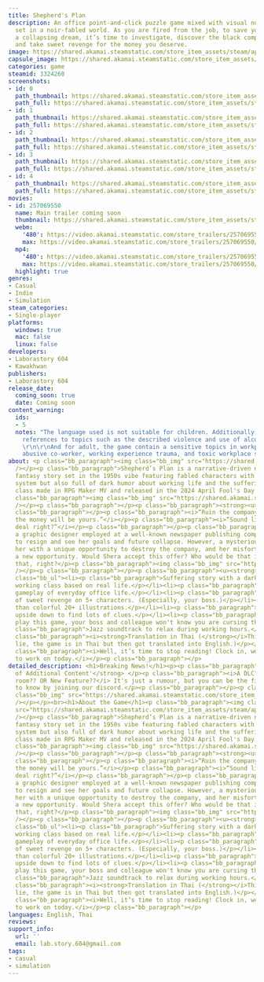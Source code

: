 ```yaml
---
title: Shepherd's Plan
description: An office point-and-click puzzle game mixed with visual novel-style storytelling
  set in a noir-fabled world. As you are fired from the job, to save yourself from
  a collapsing dream, it’s time to investigate, discover the black company’s secrets,
  and take sweet revenge for the money you deserve.
image: https://shared.akamai.steamstatic.com/store_item_assets/steam/apps/3324260/header.jpg?t=1731949224
capsule_image: https://shared.akamai.steamstatic.com/store_item_assets/steam/apps/3324260/82b2b92e18a64481c6086d42ea45c002d0f07f6e/capsule_231x87.jpg?t=1731949224
categories: game
steamid: 3324260
screenshots:
- id: 0
  path_thumbnail: https://shared.akamai.steamstatic.com/store_item_assets/steam/apps/3324260/ss_6900c926a97e844a921defe3acde7e987a0d838b.600x338.jpg?t=1731949224
  path_full: https://shared.akamai.steamstatic.com/store_item_assets/steam/apps/3324260/ss_6900c926a97e844a921defe3acde7e987a0d838b.1920x1080.jpg?t=1731949224
- id: 1
  path_thumbnail: https://shared.akamai.steamstatic.com/store_item_assets/steam/apps/3324260/ss_0f7a0f60137653736bce4ca737a8534d404f0af4.600x338.jpg?t=1731949224
  path_full: https://shared.akamai.steamstatic.com/store_item_assets/steam/apps/3324260/ss_0f7a0f60137653736bce4ca737a8534d404f0af4.1920x1080.jpg?t=1731949224
- id: 2
  path_thumbnail: https://shared.akamai.steamstatic.com/store_item_assets/steam/apps/3324260/ss_4aa74162b85eefe073a4a3a2b5327513ec2bef6d.600x338.jpg?t=1731949224
  path_full: https://shared.akamai.steamstatic.com/store_item_assets/steam/apps/3324260/ss_4aa74162b85eefe073a4a3a2b5327513ec2bef6d.1920x1080.jpg?t=1731949224
- id: 3
  path_thumbnail: https://shared.akamai.steamstatic.com/store_item_assets/steam/apps/3324260/ss_3dd2c978b8b3a98726c690c804d168d2bb0d3660.600x338.jpg?t=1731949224
  path_full: https://shared.akamai.steamstatic.com/store_item_assets/steam/apps/3324260/ss_3dd2c978b8b3a98726c690c804d168d2bb0d3660.1920x1080.jpg?t=1731949224
- id: 4
  path_thumbnail: https://shared.akamai.steamstatic.com/store_item_assets/steam/apps/3324260/ss_33cf69937f4608ed72bc8c43ffb98ede127a859a.600x338.jpg?t=1731949224
  path_full: https://shared.akamai.steamstatic.com/store_item_assets/steam/apps/3324260/ss_33cf69937f4608ed72bc8c43ffb98ede127a859a.1920x1080.jpg?t=1731949224
movies:
- id: 257069550
  name: Main trailer coming soon
  thumbnail: https://shared.akamai.steamstatic.com/store_item_assets/steam/apps/257069550/2f004631dfa4385823385c4562d2f59529167d5b/movie_600x337.jpg?t=1731949217
  webm:
    '480': https://video.akamai.steamstatic.com/store_trailers/257069550/movie480_vp9.webm?t=1731949217
    max: https://video.akamai.steamstatic.com/store_trailers/257069550/movie_max_vp9.webm?t=1731949217
  mp4:
    '480': https://video.akamai.steamstatic.com/store_trailers/257069550/movie480.mp4?t=1731949217
    max: https://video.akamai.steamstatic.com/store_trailers/257069550/movie_max.mp4?t=1731949217
  highlight: true
genres:
- Casual
- Indie
- Simulation
steam_categories:
- Single-player
platforms:
  windows: true
  mac: false
  linux: false
developers:
- Laborastory 604
- Kawakhwan
publishers:
- Laborastory 604
release_date:
  coming_soon: true
  date: Coming soon
content_warning:
  ids:
  - 5
  notes: "The language used is not suitable for children. Additionally, the game contains
    references to topics such as the described violence and use of alcohol abuse.
    \r\n\r\nAnd for adult, the game contain a sensitive topics in workplace such as
    abusive co-worker, working experience trauma, and toxic workplace situation."
about: <p class="bb_paragraph"><img class="bb_img" src="https://shared.akamai.steamstatic.com/store_item_assets/steam/apps/3324260/extras/PR02.png?t=1731949224"
  /></p><p class="bb_paragraph">Shepherd’s Plan is a narrative-driven noir but colorful
  fantasy story set in the 1950s vibe featuring fabled characters with a point-and-click
  system but also full of dark humor about working life and the suffering of the working
  class made in RPG Maker MV and released in the 2024 April Fool's Day. </p><p class="bb_paragraph"></p><p
  class="bb_paragraph"><img class="bb_img" src="https://shared.akamai.steamstatic.com/store_item_assets/steam/apps/3324260/extras/all_boss.png?t=1731949224"
  /></p><p class="bb_paragraph"></p><p class="bb_paragraph"><strong><u>Story</u></strong></p><p
  class="bb_paragraph"></p><p class="bb_paragraph"><i>“Ruin the company and all of
  the money will be yours.”</i></p><p class="bb_paragraph"><i>“Sound like a great
  deal right?”</i></p><p class="bb_paragraph"></p><p class="bb_paragraph">&quot;Shera,&quot;
  a graphic designer employed at a well-known newspaper publishing company, is forced
  to resign and see her goals and future collapse. However, a mysterious entity presents
  her with a unique opportunity to destroy the company, and her misfortune becomes
  a new opportunity. Would Shera accept this offer? Who would be that insane to do
  that, right?</p><p class="bb_paragraph"><img class="bb_img" src="https://shared.akamai.steamstatic.com/store_item_assets/steam/apps/3324260/extras/character_PR.png?t=1731949224"
  /></p><p class="bb_paragraph"></p><p class="bb_paragraph"><u><strong>KEY FEATURES:</strong></u></p><ul
  class="bb_ul"><li><p class="bb_paragraph">Suffering story with a dark humor of the
  working class based on real life.</p></li><li><p class="bb_paragraph">‘Unexpectable’
  gameplay of everyday office life.</p></li><li><p class="bb_paragraph">It's a plan
  of sweet revenge on 5+ characters. (Especially, your boss.)</p></li><li><p class="bb_paragraph">More
  than colorful 20+ illustrations.</p></li><li><p class="bb_paragraph">Turn your office
  upside down to find lots of clues.</p></li><li><p class="bb_paragraph">When you
  play this game, your boss and colleague won't know you are cursing them.</p></li><li><p
  class="bb_paragraph">Jazz soundtrack to relax during working hours.</p></li><li><p
  class="bb_paragraph"><i><strong>Translation in Thai (</strong></i>This one is a
  lie, the game is in Thai but then got translated into English.)</p></li></ul><p
  class="bb_paragraph"><i>Well, it’s time to stop reading! Clock in, we got revenge
  to work on today.</i></p><p class="bb_paragraph"></p>
detailed_description: <h1>Breaking News!</h1><p><p class="bb_paragraph"><strong>'RUMOUR
  of Additional Content'</strong> </p><p class="bb_paragraph"><i>A DLC? New unlockable
  room?? OR New Feature??</i> It's just a rumour, but you can be the first person
  to know by joining our discord.</p><p class="bb_paragraph"></p><p class="bb_paragraph"><img
  class="bb_img" src="https://shared.akamai.steamstatic.com/store_item_assets/steam/apps/3324260/extras/discord_join.png?t=1731949224"
  /></p></p><br><h1>About the Game</h1><p class="bb_paragraph"><img class="bb_img"
  src="https://shared.akamai.steamstatic.com/store_item_assets/steam/apps/3324260/extras/PR02.png?t=1731949224"
  /></p><p class="bb_paragraph">Shepherd’s Plan is a narrative-driven noir but colorful
  fantasy story set in the 1950s vibe featuring fabled characters with a point-and-click
  system but also full of dark humor about working life and the suffering of the working
  class made in RPG Maker MV and released in the 2024 April Fool's Day. </p><p class="bb_paragraph"></p><p
  class="bb_paragraph"><img class="bb_img" src="https://shared.akamai.steamstatic.com/store_item_assets/steam/apps/3324260/extras/all_boss.png?t=1731949224"
  /></p><p class="bb_paragraph"></p><p class="bb_paragraph"><strong><u>Story</u></strong></p><p
  class="bb_paragraph"></p><p class="bb_paragraph"><i>“Ruin the company and all of
  the money will be yours.”</i></p><p class="bb_paragraph"><i>“Sound like a great
  deal right?”</i></p><p class="bb_paragraph"></p><p class="bb_paragraph">&quot;Shera,&quot;
  a graphic designer employed at a well-known newspaper publishing company, is forced
  to resign and see her goals and future collapse. However, a mysterious entity presents
  her with a unique opportunity to destroy the company, and her misfortune becomes
  a new opportunity. Would Shera accept this offer? Who would be that insane to do
  that, right?</p><p class="bb_paragraph"><img class="bb_img" src="https://shared.akamai.steamstatic.com/store_item_assets/steam/apps/3324260/extras/character_PR.png?t=1731949224"
  /></p><p class="bb_paragraph"></p><p class="bb_paragraph"><u><strong>KEY FEATURES:</strong></u></p><ul
  class="bb_ul"><li><p class="bb_paragraph">Suffering story with a dark humor of the
  working class based on real life.</p></li><li><p class="bb_paragraph">‘Unexpectable’
  gameplay of everyday office life.</p></li><li><p class="bb_paragraph">It's a plan
  of sweet revenge on 5+ characters. (Especially, your boss.)</p></li><li><p class="bb_paragraph">More
  than colorful 20+ illustrations.</p></li><li><p class="bb_paragraph">Turn your office
  upside down to find lots of clues.</p></li><li><p class="bb_paragraph">When you
  play this game, your boss and colleague won't know you are cursing them.</p></li><li><p
  class="bb_paragraph">Jazz soundtrack to relax during working hours.</p></li><li><p
  class="bb_paragraph"><i><strong>Translation in Thai (</strong></i>This one is a
  lie, the game is in Thai but then got translated into English.)</p></li></ul><p
  class="bb_paragraph"><i>Well, it’s time to stop reading! Clock in, we got revenge
  to work on today.</i></p><p class="bb_paragraph"></p>
languages: English, Thai
reviews:
support_info:
  url: ''
  email: lab.story.604@gmail.com
tags:
- casual
- simulation
---
```

